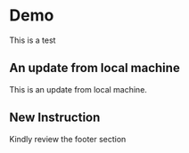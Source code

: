 # Demo

This is a test

## An update from local machine

This is an update from local machine.

## New Instruction

Kindly review the footer section 